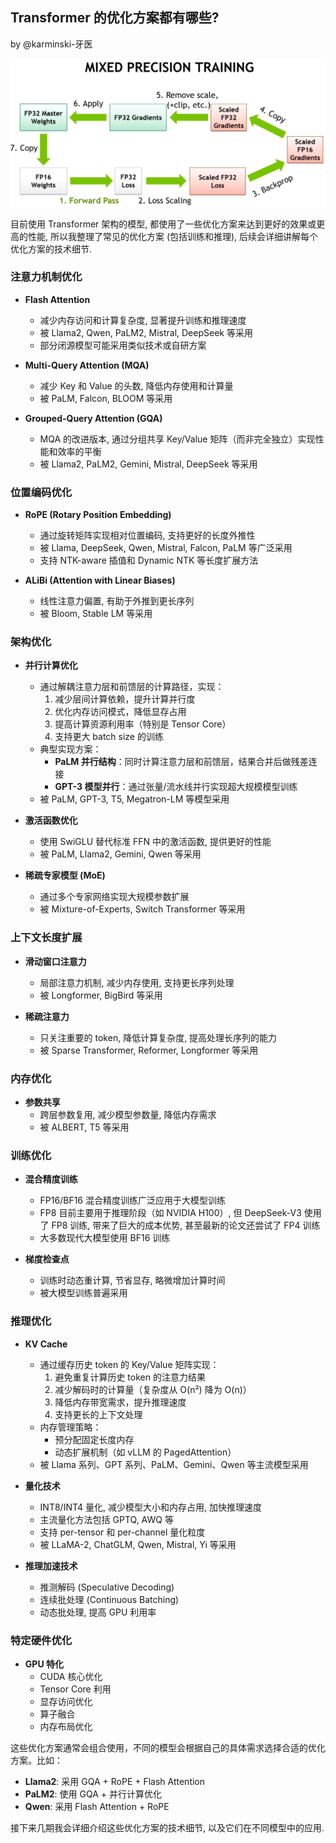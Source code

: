 Transformer 的优化方案都有哪些?
-----------------------------

by @karminski-牙医

![](./assets/images/mixed-precision-training.png)

目前使用 Transformer 架构的模型, 都使用了一些优化方案来达到更好的效果或更高的性能, 所以我整理了常见的优化方案 (包括训练和推理), 后续会详细讲解每个优化方案的技术细节.

### **注意力机制优化**

- **Flash Attention**
  - 减少内存访问和计算复杂度, 显著提升训练和推理速度
  - 被 Llama2, Qwen, PaLM2, Mistral, DeepSeek 等采用
  - 部分闭源模型可能采用类似技术或自研方案

- **Multi-Query Attention (MQA)**
  - 减少 Key 和 Value 的头数, 降低内存使用和计算量
  - 被 PaLM, Falcon, BLOOM 等采用

- **Grouped-Query Attention (GQA)**
  - MQA 的改进版本, 通过分组共享 Key/Value 矩阵（而非完全独立）实现性能和效率的平衡
  - 被 Llama2, PaLM2, Gemini, Mistral, DeepSeek 等采用

### **位置编码优化**

- **RoPE (Rotary Position Embedding)**
  - 通过旋转矩阵实现相对位置编码, 支持更好的长度外推性
  - 被 Llama, DeepSeek, Qwen, Mistral, Falcon, PaLM 等广泛采用
  - 支持 NTK-aware 插值和 Dynamic NTK 等长度扩展方法

- **ALiBi (Attention with Linear Biases)**
  - 线性注意力偏置, 有助于外推到更长序列
  - 被 Bloom, Stable LM 等采用

### **架构优化**

- **并行计算优化**
  - 通过解耦注意力层和前馈层的计算路径，实现：
    1. 减少层间计算依赖，提升计算并行度
    2. 优化内存访问模式，降低显存占用
    3. 提高计算资源利用率（特别是 Tensor Core）
    4. 支持更大 batch size 的训练
  - 典型实现方案：
    - **PaLM 并行结构**：同时计算注意力层和前馈层，结果合并后做残差连接
    - **GPT-3 模型并行**：通过张量/流水线并行实现超大规模模型训练
  - 被 PaLM, GPT-3, T5, Megatron-LM 等模型采用

- **激活函数优化**
  - 使用 SwiGLU 替代标准 FFN 中的激活函数, 提供更好的性能
  - 被 PaLM, Llama2, Gemini, Qwen 等采用

- **稀疏专家模型 (MoE)**
  - 通过多个专家网络实现大规模参数扩展
  - 被 Mixture-of-Experts, Switch Transformer 等采用

### **上下文长度扩展**

- **滑动窗口注意力**
  - 局部注意力机制, 减少内存使用, 支持更长序列处理
  - 被 Longformer, BigBird 等采用

- **稀疏注意力**
  - 只关注重要的 token, 降低计算复杂度, 提高处理长序列的能力
  - 被 Sparse Transformer, Reformer, Longformer 等采用

### **内存优化**

- **参数共享**
  - 跨层参数复用, 减少模型参数量, 降低内存需求
  - 被 ALBERT, T5 等采用

### **训练优化**

- **混合精度训练**
  - FP16/BF16 混合精度训练广泛应用于大模型训练
  - FP8 目前主要用于推理阶段（如 NVIDIA H100）, 但 DeepSeek-V3 使用了 FP8 训练, 带来了巨大的成本优势, 甚至最新的论文还尝试了 FP4 训练
  - 大多数现代大模型使用 BF16 训练

- **梯度检查点**
  - 训练时动态重计算, 节省显存, 略微增加计算时间
  - 被大模型训练普遍采用

### **推理优化**

- **KV Cache**
  - 通过缓存历史 token 的 Key/Value 矩阵实现：
    1. 避免重复计算历史 token 的注意力结果
    2. 减少解码时的计算量（复杂度从 O(n²) 降为 O(n)）
    3. 降低内存带宽需求，提升推理速度
    4. 支持更长的上下文处理
  - 内存管理策略：
    - 预分配固定长度内存
    - 动态扩展机制（如 vLLM 的 PagedAttention）
  - 被 Llama 系列、GPT 系列、PaLM、Gemini、Qwen 等主流模型采用

- **量化技术**
  - INT8/INT4 量化, 减少模型大小和内存占用, 加快推理速度
  - 主流量化方法包括 GPTQ, AWQ 等
  - 支持 per-tensor 和 per-channel 量化粒度
  - 被 LLaMA-2, ChatGLM, Qwen, Mistral, Yi 等采用

- **推理加速技术**
  - 推测解码 (Speculative Decoding)
  - 连续批处理 (Continuous Batching)
  - 动态批处理, 提高 GPU 利用率

### **特定硬件优化**

- **GPU 特化**
  - CUDA 核心优化
  - Tensor Core 利用
  - 显存访问优化
  - 算子融合
  - 内存布局优化

这些优化方案通常会组合使用，不同的模型会根据自己的具体需求选择合适的优化方案。比如：

- **Llama2**: 采用 GQA + RoPE + Flash Attention
- **PaLM2**: 使用 GQA + 并行计算优化
- **Qwen**: 采用 Flash Attention + RoPE

接下来几期我会详细介绍这些优化方案的技术细节, 以及它们在不同模型中的应用.

